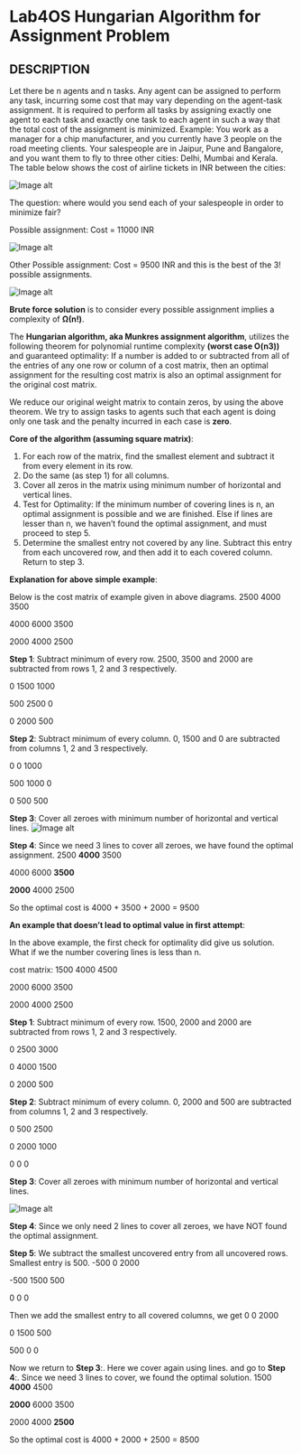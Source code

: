 # Lab4OS Hungarian Algorithm for Assignment Problem
## DESCRIPTION
Let there be n agents and n tasks. Any agent can be assigned to perform any task, incurring some cost that may vary depending on the agent-task assignment. It is required to perform all tasks by assigning exactly one agent to each task and exactly one task to each agent in such a way that the total cost of the assignment is minimized.
Example: You work as a manager for a chip manufacturer, and you currently have 3 people on the road meeting clients. Your salespeople are in Jaipur, Pune and Bangalore, and you want them to fly to three other cities: Delhi, Mumbai and Kerala. The table below shows the cost of airline tickets in INR between the cities:

![Image alt](https://github.com/VovaMaybeNextTime/Lab4OS/blob/main/res/1.jpg)

The question: where would you send each of your salespeople in order to minimize fair?

Possible assignment: Cost = 11000 INR

![Image alt](https://github.com/VovaMaybeNextTime/Lab4OS/blob/main/res/2.jpg)

Other Possible assignment: Cost = 9500 INR and this is the best of the 3! possible assignments.

![Image alt](https://github.com/VovaMaybeNextTime/Lab4OS/blob/main/res/3.jpg)

**Brute force solution** is to consider every possible assignment implies a complexity of **Ω(n!)**.

The **Hungarian algorithm, aka Munkres assignment algorithm**, utilizes the following theorem for polynomial runtime complexity **(worst case O(n3))** and guaranteed optimality:
If a number is added to or subtracted from all of the entries of any one row or column of a cost matrix, then an optimal assignment for the resulting cost matrix is also an optimal assignment for the original cost matrix.

We reduce our original weight matrix to contain zeros, by using the above theorem. We try to assign tasks to agents such that each agent is doing only one task and the penalty incurred in each case is **zero**.

**Core of the algorithm (assuming square matrix)**:

1. For each row of the matrix, find the smallest element and subtract it from every element in its row.
2. Do the same (as step 1) for all columns.
3. Cover all zeros in the matrix using minimum number of horizontal and vertical lines.
4. Test for Optimality: If the minimum number of covering lines is n, an optimal assignment is possible and we are finished. Else if lines are lesser than n, we haven’t found the optimal assignment, and must proceed to step 5.
5. Determine the smallest entry not covered by any line. Subtract this entry from each uncovered row, and then add it to each covered column. Return to step 3.

**Explanation for above simple example**:

 
Below is the cost matrix of example given in above diagrams.
 2500  4000  3500
 
 4000  6000  3500
 
 2000  4000  2500

**Step 1**: Subtract minimum of every row.
2500, 3500 and 2000 are subtracted from rows 1, 2 and 
3 respectively.

   0   1500  1000
   
  500  2500   0
  
   0   2000  500

**Step 2**: Subtract minimum of every column.
0, 1500 and 0 are subtracted from columns 1, 2 and 3 
respectively.

   0    0   1000
   
  500  1000   0
  
   0   500  500

**Step 3**: Cover all zeroes with minimum number of 
horizontal and vertical lines.
![Image alt](https://github.com/VovaMaybeNextTime/Lab4OS/blob/main/res/4.jpg)

**Step 4**:  Since we need 3 lines to cover all zeroes,
we have found the optimal assignment. 
 2500  **4000**  3500
 
 4000  6000  **3500**
 
 **2000**  4000  2500

So the optimal cost is 4000 + 3500 + 2000 = 9500

**An example that doesn’t lead to optimal value in first attempt**:

In the above example, the first check for optimality did give us solution. What if we the number covering lines is less than n.

 
cost matrix:
 1500  4000  4500
 
 2000  6000  3500
 
 2000  4000  2500

**Step 1**: Subtract minimum of every row.
1500, 2000 and 2000 are subtracted from rows 1, 2 and 
3 respectively.

  0    2500  3000
  
  0    4000  1500
  
  0    2000   500

**Step 2**: Subtract minimum of every column.
0, 2000 and 500 are subtracted from columns 1, 2 and 3 
respectively.

  0     500  2500
  
  0    2000  1000 
  
  0      0      0 

**Step 3**: Cover all zeroes with minimum number of 
horizontal and vertical lines.

![Image alt](https://github.com/VovaMaybeNextTime/Lab4OS/blob/main/res/5.jpg)

**Step 4**:  Since we only need 2 lines to cover all zeroes,
we have NOT found the optimal assignment. 

**Step 5**:  We subtract the smallest uncovered entry 
from all uncovered rows. Smallest entry is 500.
 -500    0   2000
 
 -500  1500   500
 
   0     0      0

Then we add the smallest entry to all covered columns, we get
   0     0   2000
   
   0   1500   500
   
  500    0      0

Now we return to **Step 3**:. Here we cover again using
lines. and go to **Step 4**:. Since we need 3 lines to 
cover, we found the optimal solution.
 1500  **4000**  4500
 
 **2000**  6000  3500
 
 2000  4000  **2500**

So the optimal cost is 4000 + 2000 + 2500 = 8500
